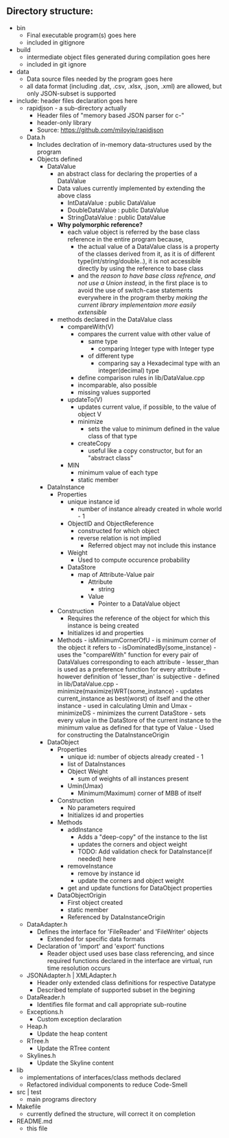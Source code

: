 ## Directory structure:
- bin
	- Final executable program(s) goes here
	- included in gitignore
- build
	- intermediate object files generated during compilation goes here
	- included in git ignore
- data
	- Data source files needed by the program goes here
	- all data format (including .dat, .csv, .xlsx, .json, .xml) are allowed, but only JSON-subset is supported
- include: header files declaration goes here
	- rapidjson - a sub-directory actually
		- Header files of "memory based JSON parser for c-"
		- header-only library
		- Source: https://github.com/miloyip/rapidjson
  - Data.h
  	- Includes declration of in-memory data-structures used by the program
  	- Objects defined
  		- DataValue
  			- an abstract class for declaring the properties of a DataValue
		  	- Data values currently implemented by extending the above class
		  		- IntDataValue : public DataValue
		  		- DoubleDataValue : public DataValue
		  		- StringDataValue : public DataValue
		  	- **Why polymorphic reference?**
	  			- each value object is referred by the base class reference in the entire program because,
	  				- the actual value of a DataValue class is a property of the classes derived from it, as it is of different type(int/string/double..), it is not accessible directly by using the reference to base class
	  				- and the *reason to have base class refrence, and not use a Union instead*, in the first place is to avoid the use of switch-case statements everywhere in the program therby *making the current library implementaion more easily extensible*
		  	- methods declared in the DataValue class
		  		- compareWith(V)
		  			- compares the current value with other value of 
		  				- same type
		  					- comparing Integer type with Integer type
		  				- of different type
		  					- comparing say a Hexadecimal type with an integer(decimal) type
		  			- define comparison rules in lib/DataValue.cpp
		  			- incomparable, also possible
		  			- missing values supported
		  		- updateTo(V)
		  			- updates current value, if possible, to the value of object V
					- minimize
						- sets the value to minimum defined in the value class of that type
					-	createCopy
						- useful like a copy constructor, but for an "abstract class"
				- MIN
					- minimum value of each type
					- static member
  		- DataInstance
  			- Properties
  				- unique instance id
  					- number of instance already created in whole world - 1
  				- ObjectID and ObjectReference
  					- constructed for which object
  					- reverse relation is not implied
  						- Referred object may not include this instance
  				- Weight
  					- Used to compute occurence probability
  				- DataStore
  					- map of Attribute-Value pair
  						- Attribute
  							- string
  						- Value
  							- Pointer to a DataValue object
  			- Construction
  				- Requires the reference of the object for which this instance is being created
  				- Initializes id and properties
  			- Methods
					- isMinimumCornerOfU
						- is minimum corner of the object it refers to
					- isDominatedBy(some_instance)
						- uses the "compareWith" function for every pair of DataValues corresponding to each attribute
						- lesser_than is used as a preference function for every attribute
							- however definition of 'lesser_than' is subjective
							- defined in lib/DataValue.cpp
					- minimize(maximize)WRT(some_instance)
						- updates current_instance as best(worst) of itself and the other instance
						- used in calculating Umin and Umax
					- minimizeDS
						- minimizes the current DataStore
						- sets every value in the DataStore of the current instance to the minimum value as defined for that type of Value
						- Used for constructing the DataInstanceOrigin
  		- DataObject
  			- Properties
  				- unique id: number of objects already created - 1
  				- list of DataInstances
  				- Object Weight
  					- sum of weights of all instances present
  				- Umin(Umax)
  					- Minimum(Maximum) corner of MBB of itself
  			- Construction
  				- No parameters required
  				- Initializes id and properties
  			- Methods
  				- addInstance
  					- Adds a "deep-copy" of the instance to the list
  					- updates the corners and object weight
  					- TODO: Add validation check for DataInstance(if needed) here
  				- removeInstance
  					- remove by instance id
  					- update the corners and object weight
  				- get and update functions for DataObject properties
  			- DataObjectOrigin
  				- First object created
  				- static member
  				- Referenced by DataInstanceOrigin 
  - DataAdapter.h
  	- Defines the interface for 'FileReader' and 'FileWriter' objects
  		- Extended for specific data formats
  	- Declaration of 'import' and 'export' functions
  		- Reader object used uses base class referencing, and since required functions declared in the interface are virtual, run time resolution occurs
  - JSONAdapter.h | XMLAdapter.h
  	- Header only extended class definitions for respective Datatype
  	- Described template of supported subset in the begining
  - DataReader.h
  	- Identifies file format and call appropriate sub-routine
  - Exceptions.h
  	- Custom exception declaration
  - Heap.h
  	- Update the heap content
  - RTree.h
  	- Update the RTree content
  - Skylines.h
  	- Update the Skyline content
- lib
	- implementations of interfaces/class methods declared
	- Refactored individual components to reduce Code-Smell
- src | test
	- main programs directory
- Makefile
	- currently defined the structure, will correct it on completion
- README.md
	- this file